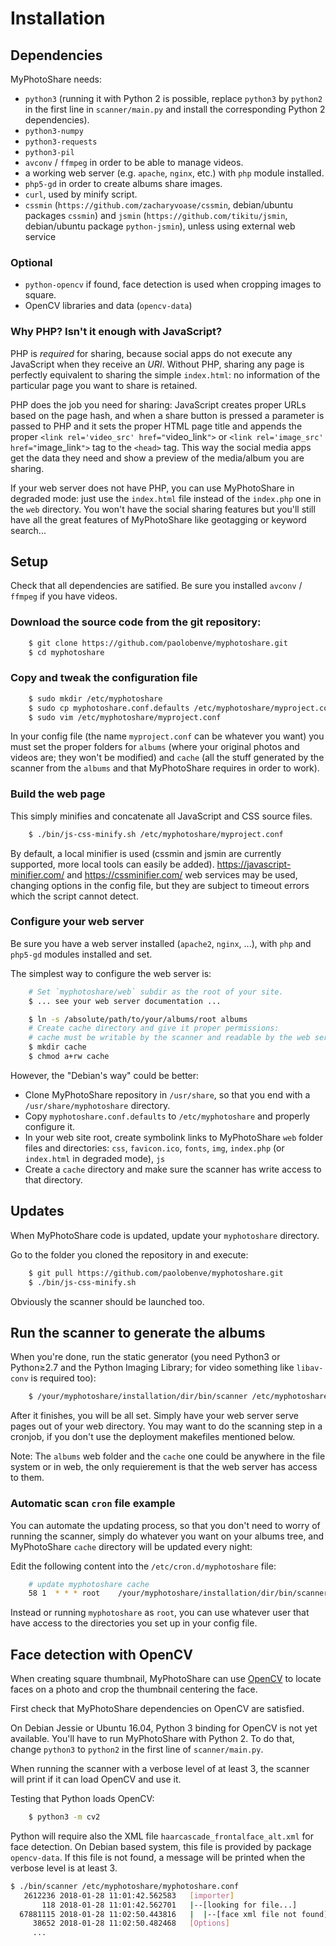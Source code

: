 # Installation

## Dependencies

MyPhotoShare needs:

* `python3` (running it with Python 2 is possible, replace `python3` by `python2` in the first line in `scanner/main.py` and install the corresponding Python 2 dependencies).
* `python3-numpy`
* `python3-requests`
* `python3-pil`
* `avconv` / `ffmpeg` in order to be able to manage videos.
* a working web server (e.g. `apache`, `nginx`, etc.) with `php` module installed.
* `php5-gd` in order to create albums share images.
* `curl`, used by minify script.
* `cssmin` (`https://github.com/zacharyvoase/cssmin`, debian/ubuntu packages `cssmin`) and `jsmin` (`https://github.com/tikitu/jsmin`, debian/ubuntu package `python-jsmin`), unless using external web service


### Optional
* `python-opencv` if found, face detection is used when cropping images to square.
* OpenCV libraries and data (`opencv-data`)


### Why PHP? Isn't it enough with JavaScript?

PHP is *required* for sharing, because social apps do not execute any JavaScript when they receive an *URI*. Without PHP, sharing any page is perfectly equivalent to sharing the simple `index.html`: no information of the particular page you want to share is retained.

PHP does the job you need for sharing: JavaScript creates proper URLs based on the page hash, and when a share button is pressed a parameter is passed to PHP and it sets the proper HTML page title and appends the proper `<link rel='video_src' href="`video_link`">` or `<link rel='image_src' href="`image_link`">` tag to the `<head>` tag. This way the social media apps get the data they need and show a preview of the media/album you are sharing.

If your web server does not have PHP, you can use MyPhotoShare in degraded mode: just use the `index.html` file instead of the `index.php` one in the `web` directory. You won't have the social sharing features but you'll still have all the great features of MyPhotoShare like geotagging or keyword search...


## Setup

Check that all dependencies are satified.
Be sure you installed `avconv` / `ffmpeg` if you have videos.


### Download the source code from the git repository:

```bash
    $ git clone https://github.com/paolobenve/myphotoshare.git
    $ cd myphotoshare
```

### Copy and tweak the configuration file

```bash
    $ sudo mkdir /etc/myphotoshare
    $ sudo cp myphotoshare.conf.defaults /etc/myphotoshare/myproject.conf
    $ sudo vim /etc/myphotoshare/myproject.conf
```

In your config file (the name `myproject.conf` can be whatever you want) you must set the proper folders for `albums` (where your original photos and videos are; they won't be modified) and `cache` (all the stuff generated by the scanner from the `albums` and that MyPhotoShare requires in order to work).


### Build the web page
This simply minifies and concatenate all JavaScript and CSS source files.

```bash
    $ ./bin/js-css-minify.sh /etc/myphotoshare/myproject.conf
```

By default, a local minifier is used (cssmin and jsmin are currently supported, more local tools can easily be added). https://javascript-minifier.com/ and https://cssminifier.com/ web services may be used, changing options in the config file, but they are subject to timeout errors which the script cannot detect.


### Configure your web server

Be sure you have a web server installed (`apache2`, `nginx`, ...), with `php` and `php5-gd` modules installed and set.

The simplest way to configure the web server is:
```bash
    # Set `myphotoshare/web` subdir as the root of your site.
    $ ... see your web server documentation ...

    $ ln -s /absolute/path/to/your/albums/root albums
    # Create cache directory and give it proper permissions:
    # cache must be writable by the scanner and readable by the web server.
    $ mkdir cache
    $ chmod a+rw cache
```

However, the "Debian's way" could be better:

* Clone MyPhotoShare repository in `/usr/share`, so that you end with a `/usr/share/myphotoshare` directory.
* Copy `myphotoshare.conf.defaults` to `/etc/myphotoshare` and properly configure it.
* In your web site root, create symbolink links to MyPhotoShare `web` folder files and directories: `css`, `favicon.ico`, `fonts`, `img`, `index.php` (or `index.html` in degraded mode), `js`
* Create a `cache` directory and make sure the scanner has write access to that directory.


## Updates

When MyPhotoShare code is updated, update your `myphotoshare` directory.

Go to the folder you cloned the repository in and execute:
```bash
    $ git pull https://github.com/paolobenve/myphotoshare.git
    $ ./bin/js-css-minify.sh
```

Obviously the scanner should be launched too.


## Run the scanner to generate the albums

When you're done, run the static generator (you need Python3 or Python≥2.7 and the Python Imaging Library; for video something like `libav-conv` is required too):

```bash
    $ /your/myphotoshare/installation/dir/bin/scanner /etc/myphotoshare/myproject.conf
```

After it finishes, you will be all set. Simply have your web server serve pages out of your web directory. You may want to do the scanning step in a cronjob, if you don't use the deployment makefiles mentioned below.

Note: The `albums` web folder and the `cache` one could be anywhere in the file system or in web, the only requierement is that the web server has access to them.


### Automatic scan `cron` file example

You can automate the updating process, so that you don't need to worry of running the scanner, simply do whatever you want on your albums tree, and MyPhotoShare `cache` directory will be updated every night:

Edit the following content into the `/etc/cron.d/myphotoshare` file:
```bash
    # update myphotoshare cache
    58 1  * * * root    /your/myphotoshare/installation/dir/bin/scanner /etc/myphotoshare/myproject.conf > /var/log/my-myphotoshare-project.log
```

Instead or running `myphotoshare` as `root`, you can use whatever user that have access to the directories you set up in your config file.


## Face detection with OpenCV

When creating square thumbnail, MyPhotoShare can use [OpenCV](https://opencv.org/) to locate faces on a photo and crop the thumbnail centering the face.

First check that MyPhotoShare dependencies on OpenCV are satisfied.

On Debian Jessie or Ubuntu 16.04, Python 3 binding for OpenCV is not yet available. You'll have to run MyPhotoShare with Python 2. To do that, change `python3` to `python2` in the first line of `scanner/main.py`.

When running the scanner with a verbose level of at least 3, the scanner will print if it can load OpenCV and use it.

Testing that Python loads OpenCV:
```bash
    $ python3 -m cv2
```

Python will require also the XML file `haarcascade_frontalface_alt.xml` for face detection. On Debian based system, this file is provided by package `opencv-data`. If this file is not found, a message will be printed when the verbose level is at least 3.

```bash
$ ./bin/scanner /etc/myphotoshare/myphotoshare.conf 
   2612236 2018-01-28 11:01:42.562583   [importer]                                     opencv library available, using it!
       118 2018-01-28 11:01:42.562701   |--[looking for file...]                          haarcascade_frontalface_default.xml
  67881115 2018-01-28 11:02:50.443816   |  |--[face xml file not found]                      haarcascade_frontalface_default.xml
     38652 2018-01-28 11:02:50.482468   [Options]                                      asterisk denotes options changed by config file
     ...
```
